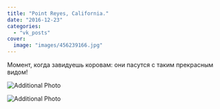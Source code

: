 ```yaml
---
title: "Point Reyes, California."
date: "2016-12-23"
categories: 
  - "vk_posts"
cover:
  image: "images/456239166.jpg"
---
```


Момент, когда завидуешь коровам: они пасутся с таким прекрасным видом!

![Additional Photo](https://vodpop.ru/wp-content/uploads/2023/07/456239167.jpg)

![Additional Photo](https://vodpop.ru/wp-content/uploads/2023/07/456239168.jpg)
